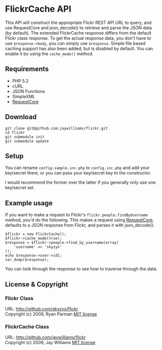# FlickrCache API

This API will construct the appropriate Flickr REST API URL to query, and use RequestCore and json_decode() to retrieve and parse the JSON data (by default).
The extended FlickrCache response differs from the default Flickr class response. To get the actual response data, you don't have to use `$response->body`, you can simply use `$response`. Simple file based caching support has also been added, but is disabled by default. You can enable it by using the `cache_mode()` method.

## Requirements

* PHP 5.2
* cURL
* JSON Functions
* SimpleXML
* [RequestCore](http://github.com/skyzyx/requestcore)

## Download

	git clone git@github.com:jaywilliams/flickr.git
	cd flickr
	git submodule init
	git submodule update

## Setup

You can rename `config-sample.inc.php` to `config.inc.php` and add your key/secret there, or you can pass your key/secret key to the constructor.

I would recommend the former over the latter if you generally only use one key/secret set.

## Example usage

If you want to make a request to Flickr's `flickr.people.findByUsername` method, you'd do the following. This makes a request using [RequestCore](http://github.com/skyzyx/requestcore), defaults to a JSON response from Flickr, and parses it with json_decode().

	$flickr = new FlickrCache();
	$flickr->cache_mode(true);
	$response = $flickr->people->find_by_username(array(
		'username' => 'skyzyx'
	));
	echo $response->user->id];
	var_dump($response);

You can look through the response to see how to traverse through the data.



## License & Copyright

### Flickr Class

URL: <http://github.com/skyzyx/flickr>  
Copyright (c) 2009, Ryan Parman [MIT license](http://www.opensource.org/licenses/mit-license.php)

### FlickrCache Class

URL: <http://github.com/jaywilliams/flickr>  
Copyright (c) 2009, Jay Williams [MIT license](http://www.opensource.org/licenses/mit-license.php)
